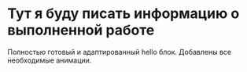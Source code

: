 # Тут я буду писать информацию о выполненной работе

Полностью готовый и адаптированный hello блок. Добавлены все необходимые анимации. 
